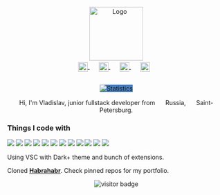 <p align="center">
  <img width="124" src="https://raw.githubusercontent.com/jarvis394/jarvis394/master/github_logo.png" alt="Logo" />
</p>
<p align="center" style="margin: -10px 0 30px">
  <a href="https://vk.com/tarnatovski" target="_blank" style='margin-right:10px'>
    <img width="22" height="22" align="center" src="https://unpkg.com/simple-icons@v4/icons/vk.svg" alt="vk" />
  </a>
  &nbsp;&nbsp;
  <a href="https://steamcommunity.com/id/jarvis394" target="_blank" style='margin-right:10px'>
    <img width="22" height="22" align="center" src="https://unpkg.com/simple-icons@v4/icons/steam.svg" alt="steam" />
  </a>
  &nbsp;&nbsp;
  <a href="https://github.com/jarvis394" target="_blank" style='margin-right:10px'>
    <img width="22" height="22" align="center" src="https://unpkg.com/simple-icons@v4/icons/github.svg" alt="github" />
  </a>
  &nbsp;&nbsp;
  <a href="https://t.me/tarnatovski" target="_blank" style='margin-right:10px'>
    <img width="22" height="22" align="center" src="https://simpleicons.org/icons/telegram.svg" alt="email" />
  </a>
</p>

<p align="center">
  <img width="" style="background:#4680C2;" src="https://github-readme-stats.vercel.app/api?username=jarvis394&hide_border=true&hide_title=true" alt="Statistics" />
  <br />
  <p align="center">Hi, I'm Vladislav, junior fullstack developer from <img src="https://img.icons8.com/color/48/000000/russian-federation-circular.png" width="16" /> Russia, <img src="https://img.icons8.com/external-vitaliy-gorbachev-blue-vitaly-gorbachev/60/000000/external-hermitage-museum-vitaliy-gorbachev-blue-vitaly-gorbachev.png" width="16" /> Saint-Petersburg.</p>
</p>

<h3>Things I code with</h3>

<p>
  <img src="https://img.shields.io/badge/TypeScript-007ACC?style=for-the-badge&logo=typescript&logoColor=white" />
  <img src="https://img.shields.io/badge/Node.js-43853D?style=for-the-badge&logo=node.js&logoColor=white" />
  <img src="https://img.shields.io/badge/JavaScript-323330?style=for-the-badge&logo=javascript&logoColor=F7DF1E" />
  <img src="https://img.shields.io/badge/Python-3776AB?style=for-the-badge&logo=python&logoColor=white" />
  <img src="https://img.shields.io/badge/Rust-000000?style=for-the-badge&logo=rust&logoColor=white" />
  <img src="https://img.shields.io/badge/React-20232A?style=for-the-badge&logo=react&logoColor=61DAFB" />
  <img src="https://img.shields.io/badge/Redux-593D88?style=for-the-badge&logo=redux&logoColor=white" />
  <img src="https://img.shields.io/badge/Next-black?style=for-the-badge&logo=next.js&logoColor=white" />
  <img src="https://img.shields.io/badge/-Git-F05032?style=for-the-badge&logo=git&logoColor=white" />
  <img src="https://img.shields.io/badge/-NestJs-ea2845?style=for-the-badge&logo=nestjs&logoColor=white" />
  <img src="https://img.shields.io/badge/Material--UI-0081CB?style=for-the-badge&logo=material-ui&logoColor=white" />
  <img src="https://img.shields.io/badge/MongoDB-4EA94B?style=for-the-badge&logo=mongodb&logoColor=white" />
</p>

Using VSC with Dark+ theme and bunch of extensions.

Cloned [**Habrahabr**](https://geekr.vercel.app/). Check pinned repos for my portfolio.

<p align="center">
  <img src="https://visitor-badge.deta.dev/badge?page_id=jarvis394.readme" alt="visitor badge"/>
</p>
